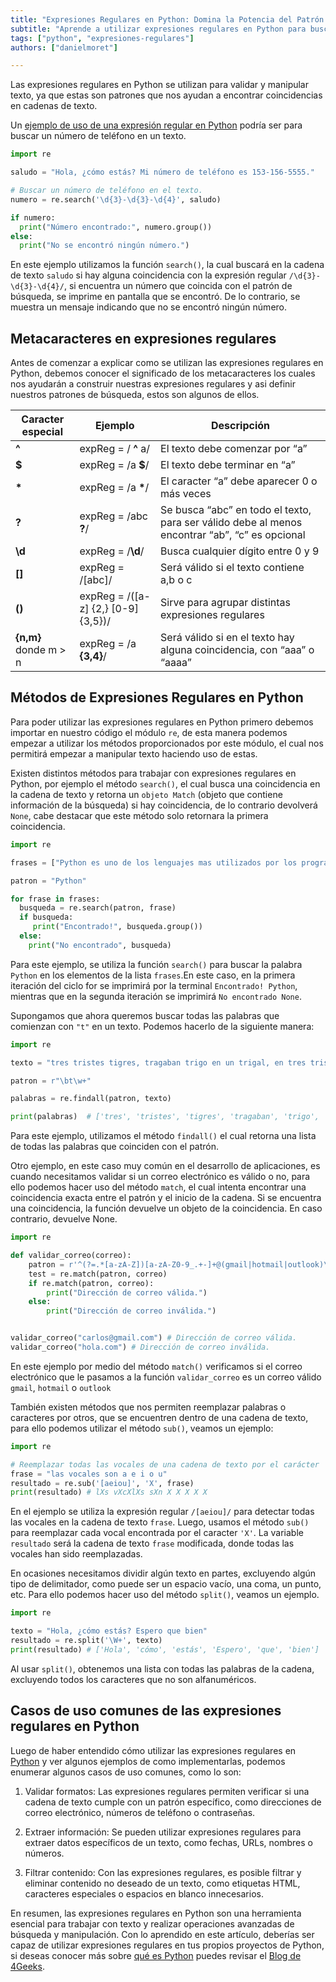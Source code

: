 ```yaml
---
title: "Expresiones Regulares en Python: Domina la Potencia del Patrón de Búsqueda"
subtitle: "Aprende a utilizar expresiones regulares en Python para buscar y manipular patrones de texto. Descubre cómo aprovechar esta poderosa herramienta."
tags: ["python", "expresiones-regulares"]
authors: ["danielmoret"]

---
```


Las expresiones regulares en Python se utilizan para validar y manipular texto, ya que estas son patrones que nos ayudan a encontrar coincidencias en cadenas de texto.

Un [ejemplo de uso de una expresión regular en Python](https://4geeks.com/es/lesson/regex-tutorial-regular-expression-ejemplo) podría ser para buscar un número de teléfono en un texto.

```python
import re

saludo = "Hola, ¿cómo estás? Mi número de teléfono es 153-156-5555."

# Buscar un número de teléfono en el texto.
numero = re.search('\d{3}-\d{3}-\d{4}', saludo)

if numero:
  print("Número encontrado:", numero.group())
else:
  print("No se encontró ningún número.")
```

En este ejemplo utilizamos la función `search()`, la cual buscará en la cadena de texto `saludo` si hay alguna coincidencia con la expresión regular `/\d{3}-\d{3}-\d{4}/`, si encuentra un número que coincida con el patrón de búsqueda, se imprime en pantalla que se encontró. De lo contrario, se muestra un mensaje indicando que no se encontró ningún número.

## Metacaracteres en expresiones regulares

Antes de comenzar a explicar como se utilizan las expresiones regulares en Python, debemos conocer el significado de los metacaracteres los cuales nos ayudarán a construir nuestras expresiones regulares y asi definir nuestros patrones de búsqueda, estos son algunos de ellos.

| Caracter especial     | Ejemplo                             | Descripción                                                                                    |
| --------------------- | ----------------------------------- | ---------------------------------------------------------------------------------------------- |
| **^**                 | expReg = / **^** a/                 | El texto debe comenzar por “a”                                                                 |
| **$**                 | expReg = /a **$**/                  | El texto debe terminar en “a”                                                                  |
| **\***                | expReg = /a **\***/                 | El caracter “a” debe aparecer 0 o más veces                                                    |
| **?**                 | expReg = /abc **?**/                | Se busca “abc” en todo el texto, para ser válido debe al menos encontrar “ab”, “c” es opcional |
| **\d**                | expReg = /**\d**/                   | Busca cualquier dígito entre 0 y 9                                                             |
| **[]**                | expReg = /[abc]/                    | Será válido si el texto contiene a,b o c                                                       |
| **()**                | expReg = /([a-z] {2,} [0-9] {3,5})/ | Sirve para agrupar distintas expresiones regulares                                             |
| **{n,m}** donde m > n | expReg = /a **{3,4}**/              | Será válido si en el texto hay alguna coincidencia, con “aaa” o “aaaa”                         |

## Métodos de Expresiones Regulares en Python

Para poder utilizar las expresiones regulares en Python primero debemos importar en nuestro código el módulo `re`, de esta manera podemos empezar a utilizar los métodos proporcionados por este módulo, el cual nos permitirá empezar a manipular texto haciendo uso de estas.

Existen distintos métodos para trabajar con expresiones regulares en Python, por ejemplo el método `search()`, el cual busca una coincidencia en la cadena de texto y retorna un `objeto Match` (objeto que contiene información de la búsqueda) si hay coincidencia, de lo contrario devolverá `None`, cabe destacar que este método solo retornara la primera coincidencia.

```python
import re

frases = ["Python es uno de los lenguajes mas utilizados por los programadores", "JavaScript es uno de los lenguajes mas utilizados por los programadores"]

patron = "Python"

for frase in frases:
  busqueda = re.search(patron, frase)
  if busqueda:
     print("Encontrado!", busqueda.group())
  else:
    print("No encontrado", busqueda)

```

Para este ejemplo, se utiliza la función `search()` para buscar la palabra `Python` en los elementos de la lista `frases`.En este caso, en la primera iteración del ciclo for se imprimirá por la terminal `Encontrado! Python`, mientras que en la segunda iteración se imprimirá `No encontrado None`.

Supongamos que ahora queremos buscar todas las palabras que comienzan con `"t"` en un texto. Podemos hacerlo de la siguiente manera:

```python
import re

texto = "tres tristes tigres, tragaban trigo en un trigal, en tres tristes trastos, tragaban trigo tres tristes tigres."

patron = r"\bt\w+"

palabras = re.findall(patron, texto)

print(palabras)  # ['tres', 'tristes', 'tigres', 'tragaban', 'trigo', 'trigal', 'tres', 'tristes', 'trastos', 'tragaban', 'trigo', 'tres', 'tristes', 'tigres']
```

Para este ejemplo, utilizamos el método `findall()` el cual retorna una lista de todas las palabras que coinciden con el patrón.

Otro ejemplo, en este caso muy común en el desarrollo de aplicaciones, es cuando necesitamos validar si un correo electrónico es válido o no, para ello podemos hacer uso del método `match`, el cual intenta encontrar una coincidencia exacta entre el patrón y el inicio de la cadena. Si se encuentra una coincidencia, la función devuelve un objeto de la coincidencia. En caso contrario, devuelve None.

```python
import re

def validar_correo(correo):
    patron = r'^(?=.*[a-zA-Z])[a-zA-Z0-9_.+-]+@(gmail|hotmail|outlook)\.(com)$'
    test = re.match(patron, correo)
    if re.match(patron, correo):
        print("Dirección de correo válida.")
    else:
        print("Dirección de correo inválida.")


validar_correo("carlos@gmail.com") # Dirección de correo válida.
validar_correo("hola.com") # Dirección de correo inválida.
```

En este ejemplo por medio del método `match()` verificamos si el correo electrónico que le pasamos a la función `validar_correo` es un correo válido `gmail`, `hotmail` o `outlook`

También existen métodos que nos permiten reemplazar palabras o caracteres por otros, que se encuentren dentro de una cadena de texto, para ello podemos utilizar el método `sub()`, veamos un ejemplo:

```python
import re

# Reemplazar todas las vocales de una cadena de texto por el carácter 'X'
frase = "las vocales son a e i o u"
resultado = re.sub('[aeiou]', 'X', frase)
print(resultado) # lXs vXcXlXs sXn X X X X X

```

En el ejemplo se utiliza la expresión regular `/[aeiou]/` para detectar todas las vocales en la cadena de texto `frase`. Luego, usamos el método `sub()` para reemplazar cada vocal encontrada por el caracter `'X'`. La variable `resultado` será la cadena de texto `frase` modificada, donde todas las vocales han sido reemplazadas.

En ocasiones necesitamos dividir algún texto en partes, excluyendo algún tipo de delimitador, como puede ser un espacio vacío, una coma, un punto, etc. Para ello podemos hacer uso del método `split()`, veamos un ejemplo.

```python
import re

texto = "Hola, ¿cómo estás? Espero que bien"
resultado = re.split('\W+', texto)
print(resultado) # ['Hola', 'cómo', 'estás', 'Espero', 'que', 'bien']
```

Al usar `split()`, obtenemos una lista con todas las palabras de la cadena, excluyendo todos los caracteres que no son alfanuméricos.

## Casos de uso comunes de las expresiones regulares en Python

Luego de haber entendido cómo utilizar las expresiones regulares en [Python](https://4geeks.com/technology/python) y ver algunos ejemplos de como implementarlas, podemos enumerar algunos casos de uso comunes, como lo son:

1. Validar formatos: Las expresiones regulares permiten verificar si una cadena de texto cumple con un patrón específico, como direcciones de correo electrónico, números de teléfono o contraseñas.

2. Extraer información: Se pueden utilizar expresiones regulares para extraer datos específicos de un texto, como fechas, URLs, nombres o números.

3. Filtrar contenido: Con las expresiones regulares, es posible filtrar y eliminar contenido no deseado de un texto, como etiquetas HTML, caracteres especiales o espacios en blanco innecesarios.

En resumen, las expresiones regulares en Python son una herramienta esencial para trabajar con texto y realizar operaciones avanzadas de búsqueda y manipulación. Con lo aprendido en este artículo, deberías ser capaz de utilizar expresiones regulares en tus propios proyectos de Python, si deseas conocer más sobre [qué es Python](https://4geeks.com/es/lesson/que-es-python-tutorial) puedes revisar el [Blog de 4Geeks](https://4geeks.com/es/how-to).
